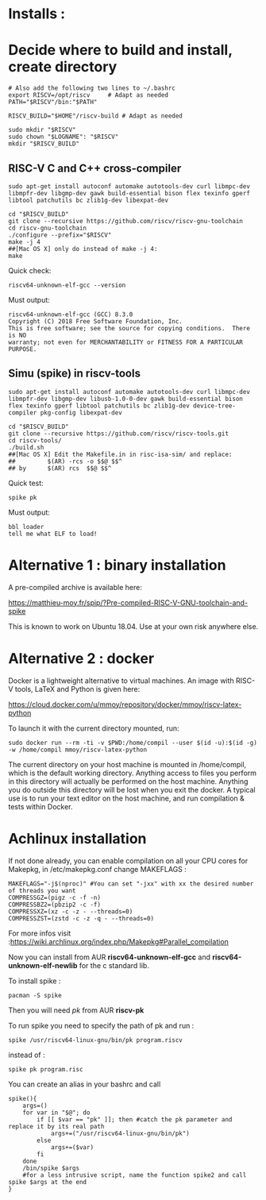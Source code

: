 # Installs :

# Decide where to build and install, create directory

	# Also add the following two lines to ~/.bashrc
	export RISCV=/opt/riscv 	# Adapt as needed
	PATH="$RISCV"/bin:"$PATH"

	RISCV_BUILD="$HOME"/riscv-build # Adapt as needed

	sudo mkdir "$RISCV"
	sudo chown "$LOGNAME": "$RISCV"
	mkdir "$RISCV_BUILD"

## RISC-V C and C++ cross-compiler

	sudo apt-get install autoconf automake autotools-dev curl libmpc-dev libmpfr-dev libgmp-dev gawk build-essential bison flex texinfo gperf libtool patchutils bc zlib1g-dev libexpat-dev

	cd "$RISCV_BUILD"
	git clone --recursive https://github.com/riscv/riscv-gnu-toolchain
	cd riscv-gnu-toolchain
	./configure --prefix="$RISCV"
	make -j 4
	##[Mac OS X] only do instead of make -j 4:
	make 

Quick check:

	riscv64-unknown-elf-gcc --version

Must output:

	riscv64-unknown-elf-gcc (GCC) 8.3.0
	Copyright (C) 2018 Free Software Foundation, Inc.
	This is free software; see the source for copying conditions.  There is NO
	warranty; not even for MERCHANTABILITY or FITNESS FOR A PARTICULAR PURPOSE.

## Simu (spike) in riscv-tools

	sudo apt-get install autoconf automake autotools-dev curl libmpc-dev libmpfr-dev libgmp-dev libusb-1.0-0-dev gawk build-essential bison flex texinfo gperf libtool patchutils bc zlib1g-dev device-tree-compiler pkg-config libexpat-dev

	cd "$RISCV_BUILD"
	git clone --recursive https://github.com/riscv/riscv-tools.git
	cd riscv-tools/
	./build.sh
	##[Mac OS X] Edit the Makefile.in in risc-isa-sim/ and replace:
	##         $(AR) -rcs -o $$@ $$^
	## by      $(AR) rcs  $$@ $$^

Quick test:

	spike pk

Must output:

	bbl loader
	tell me what ELF to load!


# Alternative 1 : binary installation

A pre-compiled archive is available here:

  https://matthieu-moy.fr/spip/?Pre-compiled-RISC-V-GNU-toolchain-and-spike

This is known to work on Ubuntu 18.04. Use at your own risk anywhere
else.

# Alternative 2 : docker

Docker is a lightweight alternative to virtual machines. An image with
RISC-V tools, LaTeX and Python is given here:

  https://cloud.docker.com/u/mmoy/repository/docker/mmoy/riscv-latex-python

To launch it with the current directory mounted, run:

```
sudo docker run --rm -ti -v $PWD:/home/compil --user $(id -u):$(id -g) -w /home/compil mmoy/riscv-latex-python
```

The current directory on your host machine is mounted in /home/compil,
which is the default working directory. Anything access to files you
perform in this directory will actually be performed on the host
machine. Anything you do outside this directory will be lost when you
exit the docker. A typical use is to run your text editor on the host
machine, and run compilation & tests within Docker.


# Achlinux installation 
If not done already, you can enable compilation on all your CPU cores for Makepkg, in /etc/makepkg.conf change MAKEFLAGS :

	MAKEFLAGS="-j$(nproc)" #You can set "-jxx" with xx the desired number of threads you want
	COMPRESSGZ=(pigz -c -f -n)
	COMPRESSBZ2=(pbzip2 -c -f)
	COMPRESSXZ=(xz -c -z - --threads=0)
	COMPRESSZST=(zstd -c -z -q - --threads=0)

For more infos visit :https://wiki.archlinux.org/index.php/Makepkg#Parallel_compilation

Now you can install from AUR __riscv64-unknown-elf-gcc__ and __riscv64-unknown-elf-newlib__ for the c standard lib.

To install spike :

	pacman -S spike
Then you will need _pk_ from AUR __riscv-pk__

To run spike you need to specify the path of pk and run :

	spike /usr/riscv64-linux-gnu/bin/pk program.riscv
instead of :

	spike pk program.risc

You can create an alias in your bashrc and call

	spike(){
		args=()
		for var in "$@"; do
			if [[ $var == "pk" ]]; then #catch the pk parameter and replace it by its real path
				args+=("/usr/riscv64-linux-gnu/bin/pk")
			else
				args+=($var)
			fi
		done
		/bin/spike $args
		#for a less intrusive script, name the function spike2 and call spike $args at the end
	}

